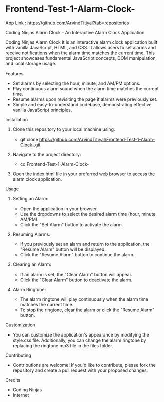 # Frontend-Test-1-Alarm-Clock-
App Link : https://github.com/ArvindTitiyal?tab=repositories

Coding Ninjas Alarm Clock - An Interactive Alarm Clock Application

Coding Ninjas Alarm Clock
It is an interactive alarm clock application built with vanilla JavaScript, HTML, and CSS. It allows users to set alarms and receive notifications when the alarm time matches the current time. This project showcases fundamental JavaScript concepts, DOM manipulation, and local storage usage.


Features
* Set alarms by selecting the hour, minute, and AM/PM options.
* Play continuous alarm sound when the alarm time matches the current time.
* Resume alarms upon revisiting the page if alarms were previously set.
* Simple and easy-to-understand codebase, demonstrating effective vanilla JavaScript principles.

Installation
1. Clone this repository to your local machine using:
   * git clone https://github.com/ArvindTitiyal/Frontend-Test-1-Alarm-Clock-.git


2. Navigate to the project directory:
    * cd Frontend-Test-1-Alarm-Clock-

3. Open the index.html file in your preferred web browser to access the alarm clock application.

Usage
1. Setting an Alarm:
    * Open the application in your browser.
    * Use the dropdowns to select the desired alarm time (hour, minute, AM/PM).
    * Click the "Set Alarm" button to activate the alarm.

2. Resuming Alarms:
    * If you previously set an alarm and return to the application, the "Resume Alarm" button will be displayed.
    * Click the "Resume Alarm" button to continue the alarm.

3. Clearing an Alarm:
    * If an alarm is set, the "Clear Alarm" button will appear.
    * Click the "Clear Alarm" button to deactivate the alarm.

4. Alarm Ringtone:
    * The alarm ringtone will play continuously when the alarm time matches the current time.
    * To stop the ringtone, clear the alarm or click the "Resume Alarm" button.

Customization
  * You can customize the application's appearance by modifying the style.css file. Additionally, you can change the alarm ringtone by replacing the ringtone.mp3 file in the files folder.


Contributing
  * Contributions are welcome! If you'd like to contribute, please fork the repository and create a pull request with your proposed changes.

Credits
  * Coding Ninjas 
  * Internet
